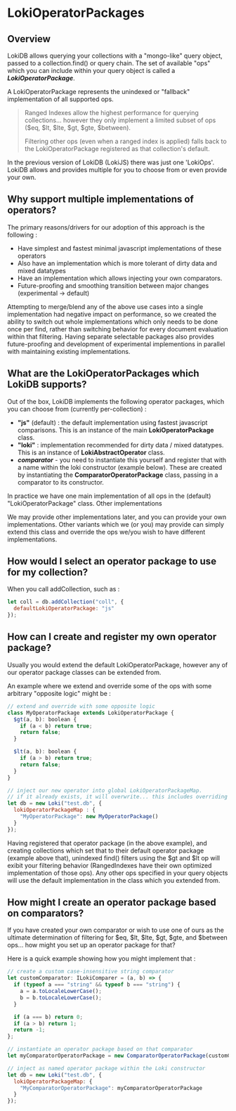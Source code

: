 # LokiOperatorPackages

## Overview
LokiDB allows querying your collections with a "mongo-like" query object, passed to a collection.find() or query chain. The set of available "ops" which you can include within your query object is called a **_LokiOperatorPackage_**.  

A LokiOperatorPackage represents the unindexed or "fallback" implementation of all supported ops.

> Ranged Indexes allow the highest performance for querying collections... however they only implement a limited subset of ops ($eq, $lt, $lte, $gt, $gte, $between).
> 
> Filtering other ops (even when a ranged index is applied) falls back to the LokiOperatorPackage registered as that collection's default.

In the previous version of LokiDB (LokiJS) there was just one 'LokiOps'.  LokiDB allows and provides multiple for you to choose from or even provide your own.

## Why support multiple implementations of operators?

The primary reasons/drivers for our adoption of this approach is the following :

- Have simplest and fastest minimal javascript implementations of these operators
- Also have an implementation which is more tolerant of dirty data and mixed datatypes
- Have an implementation which allows injecting your own comparators.
- Future-proofing and smoothing transition between major changes (experimental -> default)

Attempting to merge/blend any of the above use cases into a single implementation had negative impact on performance, so we created the ability to switch out whole implementations which only needs to be done once per find, rather than switching behavior for every document evaluation within that filtering.  Having separate selectable packages also provides future-proofing and development of experimental implementions in parallel with maintaining existing implementations.

## What are the LokiOperatorPackages which LokiDB supports?
Out of the box, LokiDB implements the following operator packages, which you can choose from (currently per-collection) :

- **"js"** (default) : the default implementation using fastest javascript comparisons. This is an instance of the main **LokiOperatorPackage** class.
- **"loki"** : implementation recommended for dirty data / mixed datatypes. This is an instance of **LokiAbstractOperator** class.
- **_comparator_** - you need to instantiate this yourself and register that with a name within the loki constructor (example below).  These are created by instantiating the **ComparatorOperatorPackage** class, passing in a comparator to its constructor.

In practice we have one main implementation of all ops in the (default) "LokiOperatorPackage" class.  Other implementations 

We may provide other implementations later, and you can provide your own implementations.  Other variants which we (or you) may provide can simply extend this class and override the ops we/you wish to have different implementations.

## How would I select an operator package to use for my collection?

When you call addCollection, such as :
```javascript
let coll = db.addCollection("coll", {
  defaultLokiOperatorPackage: "js"
});
```

## How can I create and register my own operator package?

Usually you would extend the default LokiOperatorPackage, however any of our operator package classes can be extended from.

An example where we extend and override some of the ops with some arbitrary "opposite logic" might be :
```javascript
// extend and override with some opposite logic
class MyOperatorPackage extends LokiOperatorPackage {
  $gt(a, b): boolean {
    if (a < b) return true;
    return false;
  }

  $lt(a, b): boolean {
    if (a > b) return true;
    return false;
  }
}

// inject our new operator into global LokiOperatorPackageMap.
// if it already exists, it will overwrite... this includes overriding native packages.
let db = new Loki("test.db", {
  lokiOperatorPackageMap : {
    "MyOperatorPackage": new MyOperatorPackage()
  }
});
```

Having registered that operator package (in the above example), and creating collections which set that to their default operator package (example above that), unindexed find() filters using the $gt and $lt op will exibit your filtering behavior (RangedIndexes have their own optimized implementation of those ops).  Any other ops specified in your query objects will use the default implementation in the class 
which you extended from.

## How might I create an operator package based on comparators?

If you have created your own comparator or wish to use one of ours as the ultimate determination of filtering for $eq, $lt, $lte, $gt, $gte, and $between ops... how might you set up an operator package for that?

Here is a quick example showing how you might implement that :
```javascript
// create a custom case-insensitive string comparator
let customComparator: ILokiComparer = (a, b) => {
  if (typeof a === "string" && typeof b === "string") {
    a = a.toLocaleLowerCase();
    b = b.toLocaleLowerCase();
  }

  if (a === b) return 0;
  if (a > b) return 1;
  return -1;
};

// instantiate an operator package based on that comparator
let myComparatorOperatorPackage = new ComparatorOperatorPackage(customComparator);

// inject as named operator package within the Loki constructor
let db = new Loki("test.db", {
  lokiOperatorPackageMap: {
    "MyComparatorOperatorPackage": myComparatorOperatorPackage
  }
});
```